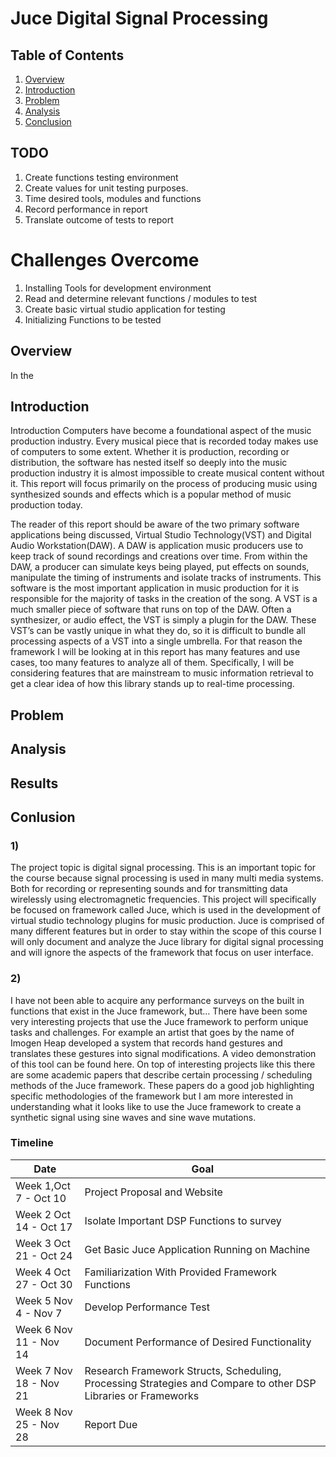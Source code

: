# Juce Digital Signal Processing

## Table of Contents
1. [Overview](#overview)
1. [Introduction](#introduction)
1. [Problem](#problem)
1. [Analysis](#analysis)
1. [Conclusion](#conclusion)

## TODO
1. Create functions testing environment
1. Create values for unit testing purposes.
1. Time desired tools, modules and functions
1. Record performance in report 
1. Translate outcome of tests to report

# Challenges Overcome
1. Installing Tools for development environment
1. Read and determine relevant functions / modules to test
1. Create basic virtual studio application for testing
1. Initializing Functions to be tested 

## Overview
In the 
## Introduction
Introduction
Computers have become a foundational aspect of the music production industry. Every musical piece that is recorded today makes use of computers to some extent. Whether it is production, recording or distribution, the software has nested itself so deeply into the music production industry it is almost impossible to create musical content without it. This report will focus primarily on the process of producing music using synthesized sounds and effects which is a popular method of music production today. 

The reader of this report should be aware of the two primary software applications being discussed, Virtual Studio Technology(VST) and Digital Audio Workstation(DAW). A DAW is application music producers use to keep track of sound recordings and creations over time. From within the DAW, a producer can simulate keys being played, put effects on sounds, manipulate the timing of instruments and isolate tracks of instruments. This software is the most important application in music production for it is responsible for the majority of tasks in the creation of the song. A VST is a much smaller piece of software that runs on top of the DAW. Often a synthesizer, or audio effect, the VST is simply a plugin for the DAW. These VST’s can be vastly unique in what they do, so it is difficult to bundle all processing aspects of a VST into a single umbrella. For that reason the framework I will be looking at in this report has many features and use cases, too many features to analyze all of them. Specifically, I will be considering features that are mainstream to music information retrieval to get a clear idea of how this library stands up to real-time processing. 




## Problem

## Analysis

## Results

## Conlusion


### 1)
The project topic is digital signal processing. This is an important topic for the course because signal processing is used in many multi media systems. Both for recording or representing sounds and for transmitting data wirelessly using electromagnetic frequencies. This project will specifically be focused on framework called Juce, which is used in the development of virtual studio technology plugins for music production. Juce is comprised of many different features but in order to stay within the scope of this course I will only document and analyze the Juce library for digital signal processing and will ignore the aspects of the framework that focus on user interface.
### 2)
I have not been able to acquire any performance surveys on the built in functions that exist in the Juce framework, but… There have been some very interesting projects that use the Juce framework to perform unique tasks and challenges. For example an artist that goes by the name of Imogen Heap developed a system that records hand gestures and translates these gestures into signal modifications. A video demonstration of this tool can be found here. On top of interesting projects like this there are some academic papers that describe certain processing / scheduling methods of the Juce framework. These papers do a good job highlighting specific methodologies of the framework but I am more interested in understanding what it looks like to use the Juce framework to create a synthetic signal using sine waves and sine wave mutations. 

### Timeline
| Date  | Goal  | 
|--------------|---|
| Week 1,Oct 7 - Oct 10 |  Project Proposal and Website |  
| Week 2   Oct 14 - Oct 17 |  Isolate Important DSP Functions to survey |  
| Week 3   Oct 21 - Oct 24 |  Get Basic Juce Application Running on Machine |
| Week 4   Oct 27 - Oct 30 |  Familiarization With Provided Framework Functions |  
| Week 5   Nov 4 - Nov 7 |  Develop Performance Test |  
| Week 6   Nov 11 - Nov 14 |  Document Performance of Desired Functionality |
| Week 7   Nov 18 - Nov 21 |  Research Framework Structs, Scheduling, Processing Strategies and Compare to other DSP Libraries or Frameworks |  
| Week 8   Nov 25 - Nov 28 |  Report Due |
